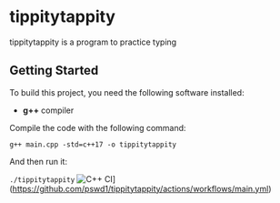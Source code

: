 # tippitytappity

tippitytappity is a program to practice typing

## Getting Started

To build this project, you need the following software installed:
 * **g++** compiler

Compile the code with the following command:

`g++ main.cpp -std=c++17 -o tippitytappity`

And then run it:

`./tippitytappity`
![C++ CI](https://github.com/pswd1/tippitytappity/actions/workflows/main.yml/badge.svg)](https://github.com/pswd1/tippitytappity/actions/workflows/main.yml)
